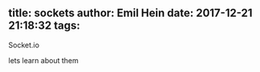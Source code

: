 title: sockets
author: Emil Hein
date: 2017-12-21 21:18:32
tags:
---
Socket.io

lets learn about them